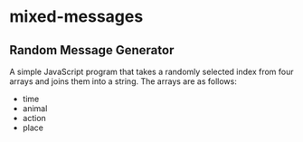# mixed-messages
## Random Message Generator
A simple JavaScript program that takes a randomly selected index from four arrays and joins them into a string.
The arrays are as follows:
- time
- animal
- action
- place
